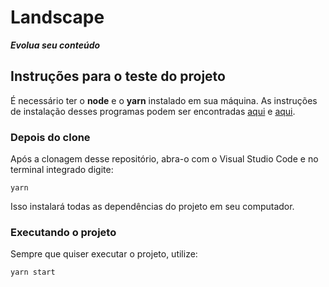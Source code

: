 # Landscape
***Evolua seu conteúdo***

## Instruções para o teste do projeto

É necessário ter o **node** e o **yarn** instalado em sua máquina. As instruções de instalação desses programas podem ser encontradas [aqui](https://nodejs.org/pt-br/download/) e [aqui](https://classic.yarnpkg.com/en/docs/install/).

### Depois do clone

Após a clonagem desse repositório, abra-o com o Visual Studio Code e no terminal integrado digite:

`yarn`

Isso instalará todas as dependências do projeto em seu computador.

### Executando o projeto

Sempre que quiser executar o projeto, utilize:

`yarn start`
